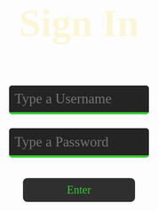 <html lang="{{ site.lang | default: "en-US" }}">
  <head>
    <meta charset="utf-8">
    <meta http-equiv="X-UA-Compatible" content="IE=edge">
    <title>Login</title>
    <style>
        h1 {
          text-align: center;
          font-size: 70px;
          font-weight: 600;
          color: #fcf6d9;
          font-family: 'Verdana', 'Verdana', Verdana, 'Verdana', Verdana;
        }
        input.login {
          font-family: 'Verdana', 'Verdana', Verdana, 'Verdana', Verdana;
          margin-top: 5%;
          position: inline;
          width: 50%;
          margin-left: 25%;
          margin-right: 30%;
          padding: 2%;
          font-size: 25px;
          background-color: #242424;
          color: #fcf6d9;
          border: none;
          border-radius: 5px;
          border-bottom: 4px solid #32CD32;
          transition-duration: 0.3s;
        }
        input.login:focus {
          background-color: #4d4c4b;
          outline: none;
        }
        button {
          outline: none;
          -webkit-tap-highlight-color: transparent;
          font-family: 'Verdana', 'Verdana', Verdana, 'Verdana', Verdana;
          font-size: 20px;
          margin-top: 4%; 
          margin-bottom: 4%;
          position: inline;
          width: 40%;
          margin-left: 30%;
          margin-right: 30%;
          padding: 2%;
          border-radius: 8px;
          background-color: #302f2f;
          color: #32CD32;
          border: none;
          transition-duration: 0.3s;
        }
        button:hover {
          color: #242424;
          background-color: #32CD32;
          width: 45%;
          margin-left: 27.5%;
          margin-right: 27.5%;
          margin-bottom: 3%;
          padding: 2.5%;
        }
        div.noacc {
          margin-top: 4%;
          margin-left: 25%;
          margin-right: 25%;
          position: inline;
          width: 50%;
        }
        #dontacc {
          font-family: 'Verdana', 'Verdana', Verdana, 'Verdana', Verdana;
          font-size: 25px;
          text-align: center;
          margin-bottom: 0%;          
        }
    </style>
    
  </head>
  <body>
    <h1 class="header">
      Sign In
    </h1>
    <input type="username" class="login" id="usrnm" placeholder="Type a Username">
    <input type="password" class="login" id="pswd" placeholder="Type a Password">
    <div>
    <br>
      <button id="enter" type="button" onclick="window.location.href='{{ site.baseurl }}/game';">Enter</button>
      <div class="noacc">
    
  <script>
      // Get the input field
      var input = document.getElementById("pswd");
      // Execute a function when the user presses a key on the keyboard
      input.addEventListener("keypress", function(event) {
        // If the user presses the "Enter" key on the keyboard
        if (event.key === "Enter") {
          event.preventDefault();
          // Trigger the button element with a click
          document.getElementById("enter").click();
        }
      });
    </script>